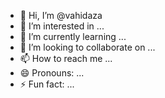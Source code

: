 - 👋 Hi, I’m @vahidaza
- 👀 I’m interested in ...
- 🌱 I’m currently learning ...
- 💞️ I’m looking to collaborate on ...
- 📫 How to reach me ...
- 😄 Pronouns: ...
- ⚡ Fun fact: ...

<!---
vahidaza/vahidaza is a ✨ special ✨ repository because its `README.md` (this file) appears on your GitHub profile.
You can click the Preview link to take a look at your changes.
--->
